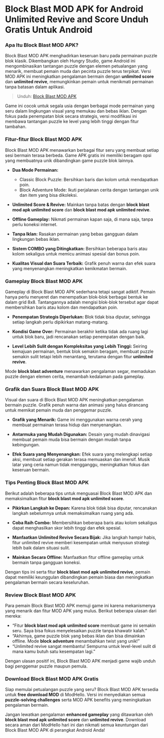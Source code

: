 # Block Blast MOD APK for Android Unlimited Revive and Score Unduh Gratis Untuk Android

### Apa Itu Block Blast MOD APK?

Block Blast MOD APK menghadirkan keseruan baru pada permainan puzzle blok klasik. Dikembangkan oleh Hungry Studio, game Android ini mengombinasikan tantangan puzzle dengan elemen petualangan yang menarik, membuat pemain muda dan pecinta puzzle terus terpikat. Versi MOD APK ini meningkatkan pengalaman bermain dengan **unlimited score** dan **unlimited revive**, memungkinkan pemain untuk menikmati permainan tanpa batasan dalam aplikasi.

>Unduh: [Block Blast MOD APK](https://modhello.com/block-blast/)

Game ini cocok untuk segala usia dengan berbagai mode permainan yang seru dalam lingkungan visual yang memukau dan bebas iklan. Dengan fokus pada penempatan blok secara strategis, versi modifikasi ini membawa tantangan puzzle ke level yang lebih tinggi dengan fitur tambahan.

### Fitur-fitur Block Blast MOD APK

Block Blast MOD APK menawarkan berbagai fitur seru yang membuat setiap sesi bermain terasa berbeda. Game APK gratis ini memiliki beragam opsi yang membuatnya unik dibandingkan game puzzle blok lainnya.

- **Dua Mode Permainan:**
  - Classic Block Puzzle: Bersihkan baris dan kolom untuk mendapatkan poin.
  - Block Adventure Mode: Ikuti perjalanan cerita dengan tantangan unik dan item yang bisa dikoleksi.

- **Unlimited Score & Revive:** Mainkan tanpa batas dengan **block blast mod apk unlimited score** dan **block blast mod apk unlimited revive**.

- **Offline Gameplay:** Nikmati permainan kapan saja, di mana saja, tanpa perlu koneksi internet.

- **Tanpa Iklan:** Rasakan permainan yang bebas gangguan dalam lingkungan bebas iklan.

- **Sistem COMBO yang Ditingkatkan:** Bersihkan beberapa baris atau kolom sekaligus untuk memicu animasi spesial dan bonus poin.

- **Kualitas Visual dan Suara Terbaik:** Grafik penuh warna dan efek suara yang menyenangkan meningkatkan kenikmatan bermain.

### Gameplay Block Blast MOD APK

Gameplay di Block Blast MOD APK sederhana tetapi sangat adiktif. Pemain hanya perlu menyeret dan menempatkan blok-blok berbagai bentuk ke dalam grid 8x8. Tantangannya adalah mengisi blok-blok tersebut agar dapat membersihkan baris atau kolom dan mendapatkan poin.

- **Penempatan Strategis Diperlukan:** Blok tidak bisa diputar, sehingga setiap langkah perlu dipikirkan matang-matang.

- **Kondisi Game Over:** Permainan berakhir ketika tidak ada ruang lagi untuk blok baru, jadi rencanakan setiap penempatan dengan baik.

- **Level Lebih Sulit dengan Kompleksitas yang Lebih Tinggi:** Seiring kemajuan permainan, bentuk blok semakin beragam, membuat puzzle semakin sulit tetapi lebih menantang, terutama dengan fitur **unlimited revive**.

Mode **block blast adventure** menawarkan pengalaman segar, memadukan puzzle dengan elemen cerita, menambah kedalaman pada gameplay.

### Grafik dan Suara Block Blast MOD APK

Visual dan suara di Block Blast MOD APK meningkatkan pengalaman bermain puzzle. Grafik penuh warna dan animasi yang halus dirancang untuk memikat pemain muda dan penggemar puzzle.

- **Grafik yang Menarik:** Game ini menggunakan warna cerah yang membuat permainan terasa hidup dan menyenangkan.

- **Antarmuka yang Mudah Digunakan:** Desain yang mudah dinavigasi membuat pemain muda bisa bermain dengan mudah tanpa kebingungan.

- **Efek Suara yang Menyenangkan:** Efek suara yang melengkapi setiap aksi, membuat setiap gerakan terasa memuaskan dan imersif. Musik latar yang ceria namun tidak mengganggu, meningkatkan fokus dan keseruan bermain.

### Tips Penting Block Blast MOD APK

Berikut adalah beberapa tips untuk menguasai Block Blast MOD APK dan memaksimalkan fitur **block blast mod apk unlimited score**.

- **Pikirkan Langkah ke Depan:** Karena blok tidak bisa diputar, rencanakan langkah sebelumnya untuk memaksimalkan ruang yang ada.

- **Coba Raih Combo:** Membersihkan beberapa baris atau kolom sekaligus dapat menghasilkan skor lebih tinggi dan efek spesial.

- **Manfaatkan Unlimited Revive Secara Bijak:** Jika langkah hampir habis, fitur unlimited revive memberi kesempatan untuk menyusun strategi lebih baik dalam situasi sulit.

- **Mainkan Secara Offline:** Manfaatkan fitur offline gameplay untuk bermain tanpa gangguan koneksi.

Dengan tips ini serta fitur **block blast mod apk unlimited revive**, pemain dapat memiliki keunggulan dibandingkan pemain biasa dan meningkatkan pengalaman bermain secara keseluruhan.

### Review Block Blast MOD APK

Para pemain Block Blast MOD APK memuji game ini karena mekanismenya yang menarik dan fitur MOD APK yang mulus. Berikut beberapa ulasan dari mereka:

- “Fitur **block blast mod apk unlimited score** membuat game ini semakin seru. Saya bisa fokus menyelesaikan puzzle tanpa khawatir kalah.”
- “Akhirnya, game puzzle blok yang bebas iklan dan bisa dimainkan offline. Mode **block adventure** menambahkan twist yang unik!”
- “Unlimited revive sangat membantu! Sempurna untuk level-level sulit di mana kamu butuh satu kesempatan lagi.”

Dengan ulasan positif ini, Block Blast MOD APK menjadi game wajib unduh bagi penggemar puzzle maupun pemula.

### Download Block Blast MOD APK Gratis

Siap memulai petualangan puzzle yang seru? Block Blast MOD APK tersedia untuk **free download MOD** di ModHello. Versi ini menyediakan semua **puzzle-solving challenges** serta MOD APK benefits yang meningkatkan pengalaman bermain.

Jangan lewatkan pengalaman **enhanced gameplay** yang ditawarkan oleh **block blast mod apk unlimited score** dan **unlimited revive**. Download secara aman dari ModHello hari ini dan nikmati semua keuntungan dari Block Blast MOD APK di perangkat Android Anda!
